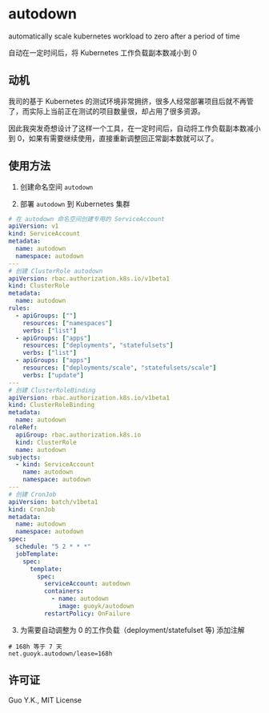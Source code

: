 # autodown

automatically scale kubernetes workload to zero after a period of time

自动在一定时间后，将 Kubernetes 工作负载副本数减小到 0

## 动机

我司的基于 Kubernetes 的测试环境非常拥挤，很多人经常部署项目后就不再管了，而实际上当前正在测试的项目数量很，却占用了很多资源。

因此我突发奇想设计了这样一个工具，在一定时间后，自动将工作负载副本数减小到 0，如果有需要继续使用，直接重新调整回正常副本数就可以了。

## 使用方法

1. 创建命名空间 `autodown`

2. 部署 `autodown` 到 Kubernetes 集群

```yaml
# 在 autodown 命名空间创建专用的 ServiceAccount
apiVersion: v1
kind: ServiceAccount
metadata:
  name: autodown
  namespace: autodown
---
# 创建 ClusterRole autodown
apiVersion: rbac.authorization.k8s.io/v1beta1
kind: ClusterRole
metadata:
  name: autodown
rules:
  - apiGroups: [""]
    resources: ["namespaces"]
    verbs: ["list"]
  - apiGroups: ["apps"]
    resources: ["deployments", "statefulsets"]
    verbs: ["list"]
  - apiGroups: ["apps"]
    resources: ["deployments/scale", "statefulsets/scale"]
    verbs: ["update"]
---
# 创建 ClusterRoleBinding
apiVersion: rbac.authorization.k8s.io/v1beta1
kind: ClusterRoleBinding
metadata:
  name: autodown
roleRef:
  apiGroup: rbac.authorization.k8s.io
  kind: ClusterRole
  name: autodown
subjects:
  - kind: ServiceAccount
    name: autodown
    namespace: autodown
---
# 创建 CronJob
apiVersion: batch/v1beta1
kind: CronJob
metadata:
  name: autodown
  namespace: autodown
spec:
  schedule: "5 2 * * *"
  jobTemplate:
    spec:
      template:
        spec:
          serviceAccount: autodown
          containers:
            - name: autodown
              image: guoyk/autodown
          restartPolicy: OnFailure
```

3. 为需要自动调整为 0 的工作负载（deployment/statefulset 等) 添加注解

```
# 168h 等于 7 天
net.guoyk.autodown/lease=168h
```

## 许可证

Guo Y.K., MIT License
